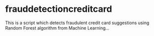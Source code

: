 # frauddetectioncreditcard
This is a script which detects fraudulent credit card suggestions using Random Forest algorithm from Machine Learning...
